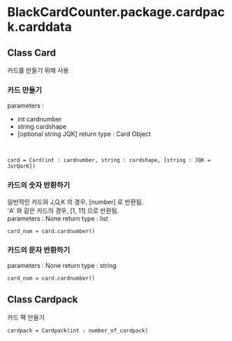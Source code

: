 # BlackCardCounter.package.cardpack.carddata

## Class Card

카드를 만들기 위해 사용


### 카드 만들기
parameters :
- int cardnumber
- string cardshape
- [optional string JQK]
return type : Card Object 
<br>

```
card = Card(int : cardnumber, string : cardshape, [string : JQK = JorQorK])
```


### 카드의 숫자 반환하기
일반적인 카드와 J,Q,K 의 경우, [number] 로 반환됨. <br>
'A' 와 같은 카드의 경우, [1, 11] 으로 반환됨. <br>
parameters : None
return type : list
<br>

```
card_num = card.cardnumber()
```

### 카드의 문자 반환하기
parameters : None
return type : string
<br>

```
card_num = card.cardnumber()
```



## Class Cardpack

카드 팩 만들기
<br>

```
cardpack = Cardpack(int : number_of_cardpack)
```
